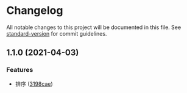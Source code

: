 # Changelog

All notable changes to this project will be documented in this file. See [standard-version](https://github.com/conventional-changelog/standard-version) for commit guidelines.

## 1.1.0 (2021-04-03)


### Features

* 排序 ([3198cae](https://github.com/meijintao233/pinyinsort/commit/3198caefa16f8502f4d480c9867a23dc2fecfe71))
